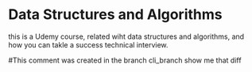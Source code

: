 # Data Structures and Algorithms 
this is a Udemy course, related wiht data structures and algorithms, and how you can takle a success technical interview.

#This comment was created in the branch cli_branch
show me that diff